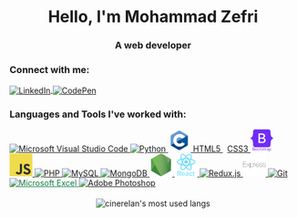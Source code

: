 

<h1 align="center">Hello, I'm Mohammad Zefri</h1>
<h3 align="center">A web developer</h3>
<h3 align="left">Connect with me:</h3>
<div align="left">
  <a href="https://linkedin.com/in/mohammad-zefri" target="_blank">
    <img align="center" src="https://raw.githubusercontent.com/rahuldkjain/github-profile-readme-generator/master/src/images/icons/Social/linked-in-alt.svg" alt="LinkedIn" height="30" width="40" />
  </a>
  
  <a href="https://codepen.io/" target="_blank">
    <img align="center" src="https://raw.githubusercontent.com/rahuldkjain/github-profile-readme-generator/master/src/images/icons/Social/codepen.svg" alt="CodePen" height="30" width="40" />
  </a>
</div>


<h3 align="left">Languages and Tools I've worked with:</h3>
<div align="left">
  <a href="https://code.visualstudio.com/" target="_blank" rel="noreferrer">
    <img src="https://visualstudio.microsoft.com/wp-content/uploads/2019/09/vs-code-responsive-01-1.png" alt="Microsoft Visual Studio Code" height="40" />
  </a>
  <a href="https://www.python.org/" target="_blank" rel="noreferrer">
    <img src="https://devguide.python.org/_static/python-logo.svg" alt="Python" height="40" />
  </a>
      <a href="https://www.open-std.org/jtc1/sc22/wg14/" target="_blank" rel="noreferrer">
    <img src="https://raw.githubusercontent.com/github/explore/f3e22f0dca2be955676bc70d6214b95b13354ee8/topics/c/c.png" alt="C" height="40" />
  </a>
  <a href="https://html.spec.whatwg.org/multipage/" target="_blank" rel="noreferrer">    
    HTML5
  </a>&nbsp;
  <a href="https://www.w3.org/TR/css3-roadmap/" target="_blank" rel="noreferrer">
    CSS3
  </a>
    <a href="https://getbootstrap.com/" target="_blank" rel="noreferrer" >
      <img src="https://raw.githubusercontent.com/devicons/devicon/master/icons/bootstrap/bootstrap-plain-wordmark.svg" alt="Bootstrap" height="40" />
  </a>
  <a href="https://developer.mozilla.org/en-US/docs/Web/JavaScript" target="_blank" rel="noreferrer">
    <img src="https://raw.githubusercontent.com/github/explore/80688e429a7d4ef2fca1e82350fe8e3517d3494d/topics/javascript/javascript.png" alt="JavaScript" height="40" />
  </a>
    <a href="https://www.php.net/" target="_blank" rel="noreferrer">
      <img src="https://www.php.net/images/php8/logo_php8_3.svg" alt="PHP" height="40" />
  </a>

  <a href="https://www.mysql.com/" target="_blank" rel="noreferrer">
    <img src="https://www.mysql.com/common/logos/mysql-logo.svg?v2" alt="MySQL" height="40" />
  </a>
    <a href="https://www.mongodb.com/" target="_blank" rel="noreferrer">
      <img src="https://webimages.mongodb.com/_com_assets/cms/kuyj3d95v5vbmm2f4-horizontal_white.svg?auto=format%252Ccompress" alt="MongoDB" height="40" />
  </a>
      <a href="https://nodejs.org/en/" target="_blank" rel="noreferrer">
      <img src="https://raw.githubusercontent.com/github/explore/80688e429a7d4ef2fca1e82350fe8e3517d3494d/topics/nodejs/nodejs.png" alt="Node.js" height="40" />
  </a>
    <a href="https://react.dev/" target="_blank" rel="noreferrer">
      <img src="https://raw.githubusercontent.com/devicons/devicon/master/icons/react/react-original-wordmark.svg" alt="React.js" height="40" />
  </a>
      <a href="https://redux.js.org/" target="_blank" rel="noreferrer">
        <img src="https://redux.js.org/img/redux.svg" alt="Redux.js" height="40" />
  </a>

  <a href="https://expressjs.com/" target="_blank" rel="noreferrer">
    <img src="https://raw.githubusercontent.com/github/explore/80688e429a7d4ef2fca1e82350fe8e3517d3494d/topics/express/express.png" alt="Express.js" height="40" />
  </a>
  <a href="https://git-scm.com/" target="_blank" rel="noreferrer">
    <img src="https://git-scm.com/images/logo@2x.png" alt="Git" height="40" />
  </a>
  <a href="https://www.microsoft.com/en-us/microsoft-365/excel" target="_blank" rel="noreferrer" style="color: #107c41;">
    <img src="https://upload.wikimedia.org/wikipedia/commons/thumb/3/31/Microsoft_Office_Excel_%282013%E2%80%932019%29.svg/150px-Microsoft_Office_Excel_%282013%E2%80%932019%29.svg.png" alt="Microsoft Excel" height="40" />
  </a>
  <a href="https://www.adobe.com/products/photoshop.html" target="_blank" rel="noreferrer">
    <img src="https://www.adobe.com/cc-shared/assets/img/product-icons/svg/photoshop-40.svg" alt="Adobe Photoshop" height="40" />
  </a>
</div>
<br />
<div align="center"><img align="center" src="https://github-readme-stats.vercel.app/api/top-langs?username=cinerelan&show_icons=true&locale=en&layout=compact" alt="cinerelan's most used langs" /></div>





